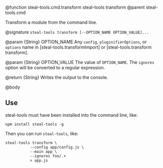 @function steal-tools.cmd.transform steal-tools transform
@parent steal-tools.cmd 

Transform a module from the command line.

@signature `steal-tools transform [--OPTION_NAME OPTION_VALUE]...`

@param {String} OPTION_NAME Any `config`, `pluginifierOptions`, or `options` name in 
[steal-tools.transformImport] or [steal-tools.transform transform].

@param {String} OPTION_VALUE The value of `OPTION_NAME`.  The `ignores` option
will be converted to a regular expression.

@return {String} Writes the output to the console.

@body

## Use

steal-tools must have been installed into the command line, like:

    npm install steal-tools -g
    
Then you can run `steal-tools`, like:

    steal-tools transform \
               --config app/config.js \
               --main app \
               --ignores foo/.+
               > app.js
               
